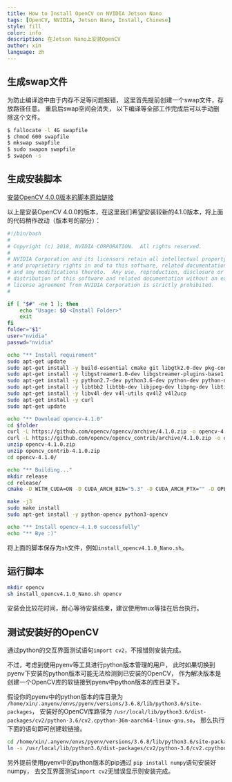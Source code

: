 ```yaml
---
title: How to Install OpenCV on NVIDIA Jetson Nano
tags: [OpenCV, NVIDIA, Jetson Nano, Install, Chinese]
style: fill
color: info
description: 在Jetson Nano上安装OpenCV
author: xin
language: zh
---
```


## 生成swap文件

为防止编译途中由于内存不足等问题报错，
这里首先提前创建一个swap文件，存放路径任意。
重启后swap空间会消失，
以下编译等全部工作完成后可以手动删除这个文件。

```sh
$ fallocate -l 4G swapfile
$ chmod 600 swapfile
$ mkswap swapfile
$ sudo swapon swapfile
$ swapon -s
```

## 生成安装脚本

[安装OpenCV 4.0.0版本的脚本原始链接](https://github.com/AastaNV/JEP/blob/master/script/install_opencv4.0.0_Nano.sh)

以上是安装OpenCV 4.0.0的版本，在这里我们希望安装较新的4.1.0版本，将上面的代码稍作改动（版本号的部分）：

```sh
#!/bin/bash
#
# Copyright (c) 2018, NVIDIA CORPORATION.  All rights reserved.
#
# NVIDIA Corporation and its licensors retain all intellectual property
# and proprietary rights in and to this software, related documentation
# and any modifications thereto.  Any use, reproduction, disclosure or
# distribution of this software and related documentation without an express
# license agreement from NVIDIA Corporation is strictly prohibited.
#

if [ "$#" -ne 1 ]; then
    echo "Usage: $0 <Install Folder>"
    exit
fi
folder="$1"
user="nvidia"
passwd="nvidia"

echo "** Install requirement"
sudo apt-get update
sudo apt-get install -y build-essential cmake git libgtk2.0-dev pkg-config libavcodec-dev libavformat-dev libswscale-dev
sudo apt-get install -y libgstreamer1.0-dev libgstreamer-plugins-base1.0-dev
sudo apt-get install -y python2.7-dev python3.6-dev python-dev python-numpy python3-numpy
sudo apt-get install -y libtbb2 libtbb-dev libjpeg-dev libpng-dev libtiff-dev libjasper-dev libdc1394-22-dev
sudo apt-get install -y libv4l-dev v4l-utils qv4l2 v4l2ucp
sudo apt-get install -y curl
sudo apt-get update

echo "** Download opencv-4.1.0"
cd $folder
curl -L https://github.com/opencv/opencv/archive/4.1.0.zip -o opencv-4.1.0.zip
curl -L https://github.com/opencv/opencv_contrib/archive/4.1.0.zip -o opencv_contrib-4.1.0.zip
unzip opencv-4.1.0.zip 
unzip opencv_contrib-4.1.0.zip 
cd opencv-4.1.0/

echo "** Building..."
mkdir release
cd release/
cmake -D WITH_CUDA=ON -D CUDA_ARCH_BIN="5.3" -D CUDA_ARCH_PTX="" -D OPENCV_EXTRA_MODULES_PATH=../../opencv_contrib-4.1.0/modules -D WITH_GSTREAMER=ON -D WITH_LIBV4L=ON -D BUILD_opencv_python2=ON -D BUILD_opencv_python3=ON -D BUILD_TESTS=OFF -D BUILD_PERF_TESTS=OFF -D BUILD_EXAMPLES=OFF -D CMAKE_BUILD_TYPE=RELEASE -D CMAKE_INSTALL_PREFIX=/usr/local ..

make -j3
sudo make install
sudo apt-get install -y python-opencv python3-opencv

echo "** Install opencv-4.1.0 successfully"
echo "** Bye :)"
```

将上面的脚本保存为`sh`文件，例如`install_opencv4.1.0_Nano.sh`。

## 运行脚本

```sh
mkdir opencv
sh install_opencv4.1.0_Nano.sh opencv
```
安装会比较花时间，耐心等待安装结束，建议使用tmux等挂在后台执行。


## 测试安装好的OpenCV

通过python的交互界面测试语句`import cv2`，不报错则安装完成。

不过，考虑到使用pyenv等工具进行python版本管理的用户，
此时如果切换到pyenv下安装的python版本可能无法检测到已安装的OpenCV，
作为解决版本是创建一个OpenCV库的软链接到pyenv中python版本的库目录下。

假设你的pyenv中的python版本的库目录为
`/home/xin/.anyenv/envs/pyenv/versions/3.6.8/lib/python3.6/site-packages`，
安装好的OpenCV库路径为
`/usr/local/lib/python3.6/dist-packages/cv2/python-3.6/cv2.cpython-36m-aarch64-linux-gnu.so`，
那么执行下面的语句即可创建软链接。

```sh
cd /home/xin/.anyenv/envs/pyenv/versions/3.6.8/lib/python3.6/site-packages
ln -s /usr/local/lib/python3.6/dist-packages/cv2/python-3.6/cv2.cpython-36m-aarch64-linux-gnu.so ./
```

另外提前使用pyenv中的python版本的pip通过
`pip install numpy`语句安装好numpy，
去交互界面测试`import cv2`无错误显示则安装完成。
